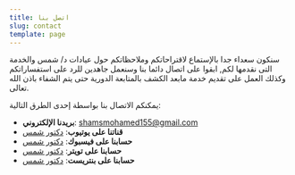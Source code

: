 ```yaml
---
title: اتصل بنا
slug: contact
template: page
---
```


سنكون سعداء جدا بالإستماع لاقتراحاتكم وملاحظاتكم حول عيادات د/ شمس والخدمة التى نقدمها لكم, ابقوا على اتصال دائما بنا وسنعمل جاهدين للرد على استفساراتكم وكذلك العمل على تقديم خدمة مابعد الكشف بالمتابعة الدورية حتى يتم الشفاء باذن الله تعالى.

يمكنكم الاتصال بنا بواسطة إحدى الطرق التالية:

- **بريدنا الإلكتروني**: [shamsmohamed155@gmail.com](mailto:shamsmohamed155@gmail.com)
- **قناتنا على يوتيوب**: [دكتور شمس](https://www.youtube.com/channel/UCikX-7rcNKEIo6oaqSGcvYg?view_as=subscribe)
- **حسابنا على فيسبوك**: [دكتور شمس](https://www.facebook.com/shamsclinicss/)
- **حسابنا على تويتر**: [دكتور شمس](https://twitter.com/shams_clinicss)
- **حسابنا على بنتريست**: [دكتور شمس](https://www.pinterest.com/dr_shamsclinic/boards/)
